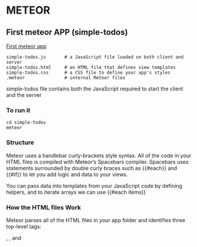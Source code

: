 # METEOR

## First meteor APP (simple-todos)
[First meteor app](https://www.meteor.com/tutorials/blaze/creating-an-app)

```
simple-todos.js       # a JavaScript file loaded on both client and server
simple-todos.html     # an HTML file that defines view templates
simple-todos.css      # a CSS file to define your app's styles
.meteor               # internal Meteor files
```

simple-todos file contains both the JavaScript required to start the client and the server

### To run it
```
cd simple-todos
meteor
```

### Structure
Meteor uses a handlebar curly-brackets style syntax. All of the code in your HTML 
files is compiled with Meteor’s Spacebars compiler. Spacebars uses statements surrounded 
by double curly braces such as {{#each}} and {{#if}} to let you add logic and data to your 
views.

You can pass data into templates from your JavaScript code by defining helpers, 
and to iterate arrays we can use {{#each items}}

### How the HTML files Work
Meteor parses all of the HTML files in your app folder and identifies three top-level tags: 
<head>, <body>, and <template>.

Everything inside any <head> tags is added to the head section of the HTML sent to the client,
 and everything inside <body> tags is added to the body section, just like in a regular HTML file.

Everything inside <template> tags is compiled into Meteor templates, which can be included
 inside HTML with {{> templateName}} or referenced in your JavaScript with Template.templateName.
 
## Meteor packages
The meteor project has a public package server of isobuild packages. 
This enables you to quickly add functionality to your Meteor app simply 
by installing a package via the meteor add <package name> syntax.

### Adding npm Packages
Meteor can also add npm packages via the meteor add <package name> syntax. 
Let’s make our display a little nicer in our previous example by adding the moments package for easy date formatting.

```
$ meteor add momentjs:moment
```

### OAuth
Adding OAuth authentication to your app is now really simple. 
It can be achieved by just adding two packages via the following command:
```
$ meteor add accounts-google
$ meteor add accounts-ui
```

Once these packages are added to your app, you can simply add the {{> loginButtons}} 
built-in template to your my_meteor_app.html file. Reloading in a browser you will see 
a button to configure the Google login feature.